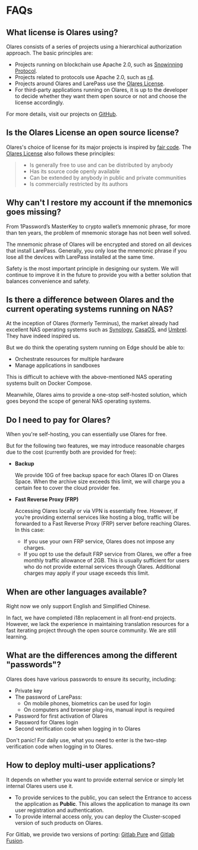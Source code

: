 # FAQs

## What license is Olares using?

Olares consists of a series of projects using a hierarchical authorization approach. The basic principles are:

- Projects running on blockchain use Apache 2.0, such as [Snowinning Protocol](https://github.com/beclab/terminusdid-contract-system).
- Projects related to protocols use Apache 2.0, such as [r4](https://github.com/beclab/r4).
- Projects around Olares and LarePass use the [Olares License](https://github.com/beclab/Olares/blob/main/LICENSE.md).
- For third-party applications running on Olares, it is up to the developer to decide whether they want them open source or not and choose the license accordingly.

For more details, visit our projects on [GitHub](https://github.com/beclab).

## Is the Olares License an open source license?

Olares's choice of license for its major projects is inspired by [fair code](https://faircode.io/). The [Olares License](https://github.com/beclab/Olares/blob/main/LICENSE.md) also follows these principles:

> - Is generally free to use and can be distributed by anybody
> - Has its source code openly available
> - Can be extended by anybody in public and private communities
> - Is commercially restricted by its authors

## Why can't I restore my account if the mnemonics goes missing?

From 1Password’s MasterKey to crypto wallet’s mnemonic phrase, for more than ten years, the problem of mnemonic storage has not been well solved.

The mnemonic phrase of Olares will be encrypted and stored on all devices that install LarePass. Generally, you only lose the mnemonic phrase if you lose all the devices with LarePass installed at the same time.

Safety is the most important principle in designing our system. We will continue to improve it in the future to provide you with a better solution that balances convenience and safety.

## Is there a difference between Olares and the current operating systems running on NAS?

At the inception of Olares (formerly Terminus), the market already had excellent NAS operating systems such as [Synology](https://www.synology.com/en-global/dsm/packages), [CasaOS](https://github.com/IceWhaleTech/CasaOS), and [Umbrel](https://github.com/getumbrel/umbrel). They have indeed inspired us.

But we do think the operating system running on Edge should be able to:

- Orchestrate resources for multiple hardware
- Manage applications in sandboxes

This is difficult to achieve with the above-mentioned NAS operating systems built on Docker Compose.

Meanwhile, Olares aims to provide a one-stop self-hosted solution, which goes beyond the scope of general NAS operating systems.

## Do I need to pay for Olares?

When you're self-hosting, you can essentially use Olares for free.

But for the following two features, we may introduce reasonable charges due to the cost (currently both are provided for free):

- **Backup**

  We provide 10G of free backup space for each Olares ID on Olares Space. When the archive size exceeds this limit, we will charge you a certain fee to cover the cloud provider fee.

- **Fast Reverse Proxy (FRP)**

   Accessing Olares locally or via VPN is essentially free. However, if you’re providing external services like hosting a blog, traffic will be forwarded to a Fast Reverse Proxy (FRP) server before reaching Olares. In this case:

   - If you use your own FRP service, Olares does not impose any charges.
   - If you opt to use the default FRP service from Olares, we offer a free monthly traffic allowance of 2GB. This is usually sufficient for users who do not provide external services through Olares. Additional charges may apply if your usage exceeds this limit.

## When are other languages available?

Right now we only support English and Simplified Chinese.

In fact, we have completed i18n replacement in all front-end projects. However, we lack the experience in maintaining translation resources for a fast iterating project through the open source community. We are still learning.

## What are the differences among the different "passwords"?

Olares does have various passwords to ensure its security, including:

- Private key
- The password of LarePass:
    - On mobile phones, biometrics can be used for login
    - On computers and browser plug-ins, manual input is required
- Password for first activation of Olares
- Password for Olares login
- Second verification code when logging in to Olares

Don't panic! For daily use, what you need to enter is the two-step verification code when logging in to Olares.

## How to deploy multi-user applications?

It depends on whether you want to provide external service or simply let internal Olares users use it.

- To provide services to the public, you can select the Entrance to access the application as **Public**. This allows the application to manage its own user registration and authentication.
- To provide internal access only, you can deploy the Cluster-scoped version of such products on Olares.

For Gitlab, we provide two versions of porting: [Gitlab Pure](https://github.com/beclab/apps/tree/main/gitlabpure) and [Gitlab Fusion](https://github.com/RLovelett/gitlab-fusion).
